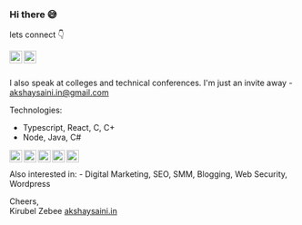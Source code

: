 ### Hi there 😅
lets connect 👇

<a>
</a>
<a href="https://linkedin.com/in/kirubel-zebene">
  <img align="left" alt="Kirubel Zebene - LinkedIn" width="22px" src="https://cdn-icons-png.flaticon.com/512/3536/3536505.png"/>  
</a>
<a href="https://instagram.com/kbehailuzt">
  <img align="left" alt="Kirubel Zebene - Instagram" width="22px" src="https://cdn-icons-png.flaticon.com/512/2111/2111463.png"/>
</a>
<br />
<br />

I also speak at colleges and technical conferences. I'm just an invite away - akshaysaini.in@gmail.com

Technologies:
- Typescript, React, C, C+
- Node, Java, C# 
<a>
  <img align="left" alt="Kirubel Zebene - LinkedIn" width="22px" src="https://cdn-icons-png.flaticon.com/512/5968/5968381.png"/>
</a>
<a>
  <img align="left" alt="Kirubel Zebene - Instagram" width="22px" src="https://cdn-icons-png.flaticon.com/512/919/919851.png"/>
</a>
<a>
  <img align="left" alt="Kirubel Zebene - Instagram" width="22px" src="https://cdn-icons-png.flaticon.com/512/6132/6132222.png"/>
</a>
<a>
  <img align="left" alt="Kirubel Zebene - Instagram" width="22px" src="https://cdn-icons-png.flaticon.com/512/226/226777.png"/>
</a>
<a>
  <img align="left" alt="Kirubel Zebene - Instagram" width="22px" src="https://cdn-icons-png.flaticon.com/512/6132/6132221.png"/>
</a>
<br />
<br />
Also interested in:
- Digital Marketing, SEO, SMM, Blogging, Web Security, Wordpress  

Cheers,  
Kirubel Zebee 
[akshaysaini.in](https://akshaysaini.in/)